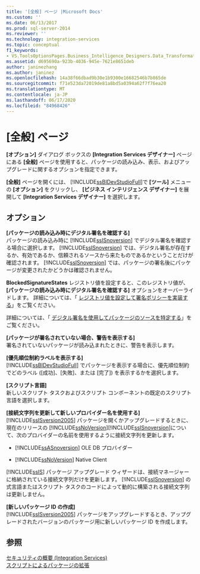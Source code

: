 ```yaml
---
title: '[全般] ページ |Microsoft Docs'
ms.custom: ''
ms.date: 06/13/2017
ms.prod: sql-server-2014
ms.reviewer: ''
ms.technology: integration-services
ms.topic: conceptual
f1_keywords:
- VS.ToolsOptionsPages.Business_Intelligence_Designers.Data_Transformation_Designers.General
ms.assetid: d695690a-923b-4036-945e-7621e8651deb
author: janinezhang
ms.author: janinez
ms.openlocfilehash: 14a38f66dbad9b30e1b9300e16682546b7b865de
ms.sourcegitcommit: f71e523da72019de81a8bd5a0394a62f7f76ea20
ms.translationtype: MT
ms.contentlocale: ja-JP
ms.lasthandoff: 06/17/2020
ms.locfileid: "84968426"
---
```

# <a name="general-page"></a>[全般] ページ
  **[オプション]** ダイアログ ボックスの **[Integration Services デザイナー]** ページにある **[全般]** ページを使用すると、パッケージの読み込み、表示、およびアップグレードに関するオプションを指定できます。  
  
 **[全般]** ページを開くには、 [!INCLUDE[ssBIDevStudioFull](../includes/ssbidevstudiofull-md.md)]で **[ツール]** メニューの **[オプション]** をクリックし、 **[ビジネス インテリジェンス デザイナー]** を展開して **[Integration Services デザイナー]** を選択します。  
  
## <a name="options"></a>オプション  
 **[パッケージの読み込み時にデジタル署名を確認する]**  
 パッケージの読み込み時に [!INCLUDE[ssISnoversion](../includes/ssisnoversion-md.md)] でデジタル署名を確認する場合に選択します。 [!INCLUDE[ssISnoversion](../includes/ssisnoversion-md.md)] では、デジタル署名が存在するか、有効であるか、信頼されるソースから来たものであるかということだけが確認されます。 [!INCLUDE[ssISnoversion](../includes/ssisnoversion-md.md)] では、パッケージの署名後にパッケージが変更されたかどうかは確認されません。  
  
 **BlockedSignatureStates** レジストリ値を設定すると、このレジストリ値が、 **[パッケージの読み込み時にデジタル署名を確認する]** オプションをオーバーライドします。 詳細については、「 [レジストリ値を設定して署名ポリシーを実装する](implement-a-signing-policy-by-setting-a-registry-value.md)」をご覧ください。  
  
 詳細については、「 [デジタル署名を使用してパッケージのソースを特定する](security/identify-the-source-of-packages-with-digital-signatures.md)」をご覧ください。  
  
 **[パッケージが署名されていない場合、警告を表示する]**  
 署名されていないパッケージが読み込まれたときに、警告を表示します。  
  
 **[優先順位制約ラベルを表示する]**  
 [!INCLUDE[ssBIDevStudioFull](../includes/ssbidevstudiofull-md.md)] でパッケージを表示する場合に、優先順位制約でどのラベル ([成功]、[失敗]、または [完了]) を表示するかを選択します。  
  
 **[スクリプト言語]**  
 新しいスクリプト タスクおよびスクリプト コンポーネントの既定のスクリプト言語を選択します。  
  
 **[接続文字列を更新して新しいプロバイダー名を使用する]**  
 [!INCLUDE[ssISversion2005](../includes/ssisversion2005-md.md)] パッケージを開くかアップグレードするときに、現在のリリースの [!INCLUDE[ssNoVersion](../includes/ssnoversion-md.md)][!INCLUDE[ssISnoversion](../includes/ssisnoversion-md.md)]について、次のプロバイダーの名前を使用するように接続文字列を更新します。  
  
-   [!INCLUDE[ssASnoversion](../includes/ssasnoversion-md.md)] OLE DB プロバイダー  
  
-   [!INCLUDE[ssNoVersion](../includes/ssnoversion-md.md)] Native Client  
  
 [!INCLUDE[ssIS](../includes/ssis-md.md)] パッケージ アップグレード ウィザードは、接続マネージャーに格納されている接続文字列だけを更新します。 [!INCLUDE[ssISnoversion](../includes/ssisnoversion-md.md)] の式言語またはスクリプト タスクのコードによって動的に構築される接続文字列は更新しません。  
  
 **[新しいパッケージ ID の作成]**  
 [!INCLUDE[ssISversion2005](../includes/ssisversion2005-md.md)] パッケージをアップグレードするとき、アップグレードされたバージョンのパッケージ用に新しいパッケージ ID を作成します。  
  
## <a name="see-also"></a>参照  
 [セキュリティの概要 &#40;Integration Services&#41;](security/security-overview-integration-services.md)   
 [スクリプトによるパッケージの拡張](extending-packages-scripting/extending-packages-with-scripting.md)  
  
  
